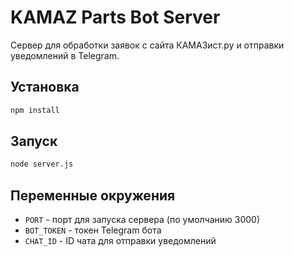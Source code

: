 # KAMAZ Parts Bot Server

Сервер для обработки заявок с сайта КАМАЗист.ру и отправки уведомлений в Telegram.

## Установка

```bash
npm install
```

## Запуск

```bash
node server.js
```

## Переменные окружения

- `PORT` - порт для запуска сервера (по умолчанию 3000)
- `BOT_TOKEN` - токен Telegram бота
- `CHAT_ID` - ID чата для отправки уведомлений 
